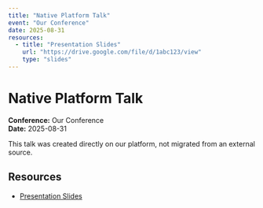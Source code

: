 ```yaml
---
title: "Native Platform Talk"
event: "Our Conference"
date: 2025-08-31
resources:
  - title: "Presentation Slides"
    url: "https://drive.google.com/file/d/1abc123/view"
    type: "slides"
---
```


# Native Platform Talk

**Conference:** Our Conference  
**Date:** 2025-08-31

This talk was created directly on our platform, not migrated from an external source.

## Resources

- [Presentation Slides](https://drive.google.com/file/d/1abc123/view)
